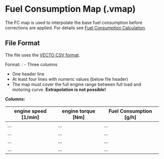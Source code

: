 Fuel Consumption Map (.vmap)
============================

The FC map is used to interpolate the base fuel consumption before corrections are applied. For details see [Fuel Consumption Calculation](#fuel-consumption-calculation).

File Format
-----------

The file uses the [VECTO CSV format](#csv-format).

Format:
: -   Three columns
-   One header line
-   At least four lines with numeric values (below file header)
-   The map must cover the full engine range between full load and motoring curve. **Extrapolation is not possible!**

***Columns:***

| **engine speed [1/min]** | **engine torque [Nm]** | **Fuel Consumption [g/h]** |
| ------------------------ | ---------------------- | -------------------------- |
| ...                      | ...                    | ...                        |
| ...                      | ...                    | ...                        |
| ...                      | ...                    | ...                        |
| ...                      | ...                    | ...                        |
